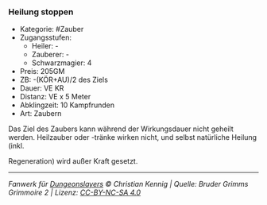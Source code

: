 ### Heilung stoppen

- Kategorie: #Zauber
- Zugangsstufen:
  - Heiler: -
  - Zauberer: -
  - Schwarzmagier: 4
- Preis: 205GM
- ZB: -(KÖR+AU)/2 des Ziels
- Dauer: VE KR
- Distanz: VE x 5 Meter
- Abklingzeit: 10 Kampfrunden
- Art: Zaubern



Das Ziel des Zaubers kann während der Wirkungsdauer nicht geheilt werden. Heilzauber oder -tränke wirken nicht, und selbst natürliche Heilung (inkl.

Regeneration) wird außer Kraft gesetzt.

---

_Fanwerk für [Dungeonslayers](https://www.dungeonslayers.net/) © Christian Kennig | Quelle: Bruder Grimms Grimmoire 2 | Lizenz: [CC-BY-NC-SA 4.0](https://creativecommons.org/licenses/by-nc-sa/4.0/deed.de)_

